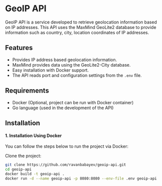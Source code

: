 # GeoIP API

GeoIP API is a service developed to retrieve geolocation information based on IP addresses. This API uses the MaxMind GeoLite2 database to provide information such as country, city, location coordinates of IP addresses.

## Features

- Provides IP address based geolocation information.
- MaxMind provides data using the GeoLite2-City database.
- Easy installation with Docker support.
- The API reads port and configuration settings from the `.env` file.

## Requirements

- Docker (Optional, project can be run with Docker container)
- Go language (used in the development of the API)

## Installation

#### 1. Installation Using Docker

You can follow the steps below to run the project via Docker:

Clone the project:
   ```bash
   git clone https://github.com/ravanbabayev/geoip-api.git
   cd geoip-api
   docker build -t geoip-api .
   docker run -d --name geoip-api -p 8080:8080 --env-file .env geoip-api
  ```
